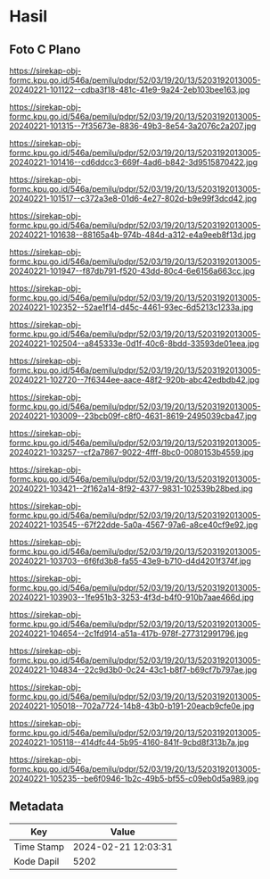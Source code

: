 # Hasil

## Foto C Plano

https://sirekap-obj-formc.kpu.go.id/546a/pemilu/pdpr/52/03/19/20/13/5203192013005-20240221-101122--cdba3f18-481c-41e9-9a24-2eb103bee163.jpg

https://sirekap-obj-formc.kpu.go.id/546a/pemilu/pdpr/52/03/19/20/13/5203192013005-20240221-101315--7f35673e-8836-49b3-8e54-3a2076c2a207.jpg

https://sirekap-obj-formc.kpu.go.id/546a/pemilu/pdpr/52/03/19/20/13/5203192013005-20240221-101416--cd6ddcc3-669f-4ad6-b842-3d9515870422.jpg

https://sirekap-obj-formc.kpu.go.id/546a/pemilu/pdpr/52/03/19/20/13/5203192013005-20240221-101517--c372a3e8-01d6-4e27-802d-b9e99f3dcd42.jpg

https://sirekap-obj-formc.kpu.go.id/546a/pemilu/pdpr/52/03/19/20/13/5203192013005-20240221-101638--88165a4b-974b-484d-a312-e4a9eeb8f13d.jpg

https://sirekap-obj-formc.kpu.go.id/546a/pemilu/pdpr/52/03/19/20/13/5203192013005-20240221-101947--f87db791-f520-43dd-80c4-6e6156a663cc.jpg

https://sirekap-obj-formc.kpu.go.id/546a/pemilu/pdpr/52/03/19/20/13/5203192013005-20240221-102352--52ae1f14-d45c-4461-93ec-6d5213c1233a.jpg

https://sirekap-obj-formc.kpu.go.id/546a/pemilu/pdpr/52/03/19/20/13/5203192013005-20240221-102504--a845333e-0d1f-40c6-8bdd-33593de01eea.jpg

https://sirekap-obj-formc.kpu.go.id/546a/pemilu/pdpr/52/03/19/20/13/5203192013005-20240221-102720--7f6344ee-aace-48f2-920b-abc42edbdb42.jpg

https://sirekap-obj-formc.kpu.go.id/546a/pemilu/pdpr/52/03/19/20/13/5203192013005-20240221-103009--23bcb09f-c8f0-4631-8619-2495039cba47.jpg

https://sirekap-obj-formc.kpu.go.id/546a/pemilu/pdpr/52/03/19/20/13/5203192013005-20240221-103257--cf2a7867-9022-4fff-8bc0-0080153b4559.jpg

https://sirekap-obj-formc.kpu.go.id/546a/pemilu/pdpr/52/03/19/20/13/5203192013005-20240221-103421--2f162a14-8f92-4377-9831-102539b28bed.jpg

https://sirekap-obj-formc.kpu.go.id/546a/pemilu/pdpr/52/03/19/20/13/5203192013005-20240221-103545--67f22dde-5a0a-4567-97a6-a8ce40cf9e92.jpg

https://sirekap-obj-formc.kpu.go.id/546a/pemilu/pdpr/52/03/19/20/13/5203192013005-20240221-103703--6f6fd3b8-fa55-43e9-b710-d4d4201f374f.jpg

https://sirekap-obj-formc.kpu.go.id/546a/pemilu/pdpr/52/03/19/20/13/5203192013005-20240221-103903--1fe951b3-3253-4f3d-b4f0-910b7aae466d.jpg

https://sirekap-obj-formc.kpu.go.id/546a/pemilu/pdpr/52/03/19/20/13/5203192013005-20240221-104654--2c1fd914-a51a-417b-978f-277312991796.jpg

https://sirekap-obj-formc.kpu.go.id/546a/pemilu/pdpr/52/03/19/20/13/5203192013005-20240221-104834--22c9d3b0-0c24-43c1-b8f7-b69cf7b797ae.jpg

https://sirekap-obj-formc.kpu.go.id/546a/pemilu/pdpr/52/03/19/20/13/5203192013005-20240221-105018--702a7724-14b8-43b0-b191-20eacb9cfe0e.jpg

https://sirekap-obj-formc.kpu.go.id/546a/pemilu/pdpr/52/03/19/20/13/5203192013005-20240221-105118--414dfc44-5b95-4160-841f-9cbd8f313b7a.jpg

https://sirekap-obj-formc.kpu.go.id/546a/pemilu/pdpr/52/03/19/20/13/5203192013005-20240221-105235--be6f0946-1b2c-49b5-bf55-c09eb0d5a989.jpg


## Metadata

| Key        | Value               |
| ---------- | ------------------- |
| Time Stamp | 2024-02-21 12:03:31 |
| Kode Dapil | 5202                |



